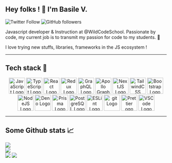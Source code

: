 ## Hey folks ! :open_hands: I'm Basile V.

![Twitter Follow](https://img.shields.io/twitter/follow/BVernouillet?style=social)
![GitHub followers](https://img.shields.io/github/followers/Karnak19?style=social)

Javascript developer & Instruction at @WildCodeSchool. Passionate by code, my current job is to transmit my passion for code to my students. :yellow_heart:

I love trying new stuffs, libraries, frameworks in the JS ecosystem !

---

## Tech stack :toolbox:

<center>
<img src="https://cdn.worldvectorlogo.com/logos/logo-javascript.svg" alt="JavaScript Logo" width="50" height="50"/>
<img src="https://cdn.worldvectorlogo.com/logos/typescript.svg" alt="TypeScript Logo" width="50" height="50"/>
<img src="https://cdn.worldvectorlogo.com/logos/react-2.svg" alt="React Logo" width="50" height="50"/>
<img src="https://cdn.worldvectorlogo.com/logos/redux.svg" alt="Redux Logo" width="50" height="50"/>
<img src="https://cdn.worldvectorlogo.com/logos/graphql.svg" alt="GraphQL Logo" width="50" height="50"/>
<img src="https://cdn.worldvectorlogo.com/logos/apollo-graphql-compact.svg" alt="Apollo GraphQL Logo" width="50" height="50"/>
<img src="https://cdn.worldvectorlogo.com/logos/next-js.svg" alt="NextJS Logo" width="50" height="50"/>
<img src="https://cdn.worldvectorlogo.com/logos/tailwindcss.svg" alt="TailwindCSS Logo" width="50" height="50"/>
<img src="https://cdn.worldvectorlogo.com/logos/bootstrap-5-1.svg" alt="Bootstrap Logo" width="50" height="50"/>
<img src="https://cdn.worldvectorlogo.com/logos/nodejs-icon.svg" alt="NodeJS Logo" width="50" height="50"/>
<img src="https://cdn.worldvectorlogo.com/logos/deno-2.svg" alt="Deno Logo" width="50" height="50"/>
<img src="https://cdn.worldvectorlogo.com/logos/prisma-3.svg" alt="Prisma Logo" width="50" height="50"/>
<img src="https://cdn.worldvectorlogo.com/logos/postgresql.svg" alt="PostgreSQL Logo" width="50" height="50"/>
<img src="https://cdn.worldvectorlogo.com/logos/eslint-1.svg" alt="ESLint Logo" width="50" height="50"/>
<img src="https://cdn.worldvectorlogo.com/logos/git-icon.svg" alt="git Logo" width="50" height="50"/>
<img src="https://cdn.worldvectorlogo.com/logos/prettier-1.svg" alt="Prettier ogo" width="50" height="50"/>
<img src="https://cdn.worldvectorlogo.com/logos/visual-studio-code-1.svg" alt="VSCode Logo" width="50" height="50"/>
</center>

---

## Some Github stats :chart_with_upwards_trend:

![](https://github-readme-stats.vercel.app/api?username=karnak19&show_icons=true&theme=merko&include_all_commits=true)  
![](https://github-readme-stats.vercel.app/api/top-langs/?username=karnak19&theme=merko&hide=html,css&langs_count=7&layout=compact)  
![](https://github-readme-stats.vercel.app/api/pin/?username=Karnak19&repo=react-starter-wcs&bg_color=0a0f0b&title_color=a9cf00&text_color=68b486&icon_color=b6d264)
![](https://github-readme-stats.vercel.app/api/pin/?username=Karnak19&repo=spotlight-react&bg_color=0a0f0b&title_color=a9cf00&text_color=68b486&icon_color=b6d264)
